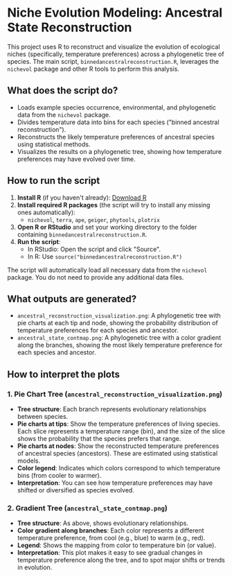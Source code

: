 # Niche Evolution Modeling: Ancestral State Reconstruction

This project uses R to reconstruct and visualize the evolution of ecological niches (specifically, temperature preferences) across a phylogenetic tree of species. The main script, `binnedancestralreconstruction.R`, leverages the `nichevol` package and other R tools to perform this analysis.

## What does the script do?
- Loads example species occurrence, environmental, and phylogenetic data from the `nichevol` package.
- Divides temperature data into bins for each species ("binned ancestral reconstruction").
- Reconstructs the likely temperature preferences of ancestral species using statistical methods.
- Visualizes the results on a phylogenetic tree, showing how temperature preferences may have evolved over time.

## How to run the script
1. **Install R** (if you haven't already): [Download R](https://cran.r-project.org/)
2. **Install required R packages** (the script will try to install any missing ones automatically):
   - `nichevol`, `terra`, `ape`, `geiger`, `phytools`, `plotrix`
3. **Open R or RStudio** and set your working directory to the folder containing `binnedancestralreconstruction.R`.
4. **Run the script**:
   - In RStudio: Open the script and click "Source".
   - In R: Use `source("binnedancestralreconstruction.R")`

The script will automatically load all necessary data from the `nichevol` package. You do not need to provide any additional data files.

## What outputs are generated?
- `ancestral_reconstruction_visualization.png`: A phylogenetic tree with pie charts at each tip and node, showing the probability distribution of temperature preferences for each species and ancestor.
- `ancestral_state_contmap.png`: A phylogenetic tree with a color gradient along the branches, showing the most likely temperature preference for each species and ancestor.

## How to interpret the plots

### 1. Pie Chart Tree (`ancestral_reconstruction_visualization.png`)
- **Tree structure**: Each branch represents evolutionary relationships between species.
- **Pie charts at tips**: Show the temperature preferences of living species. Each slice represents a temperature range (bin), and the size of the slice shows the probability that the species prefers that range.
- **Pie charts at nodes**: Show the reconstructed temperature preferences of ancestral species (ancestors). These are estimated using statistical models.
- **Color legend**: Indicates which colors correspond to which temperature bins (from cooler to warmer).
- **Interpretation**: You can see how temperature preferences may have shifted or diversified as species evolved.

### 2. Gradient Tree (`ancestral_state_contmap.png`)
- **Tree structure**: As above, shows evolutionary relationships.
- **Color gradient along branches**: Each color represents a different temperature preference, from cool (e.g., blue) to warm (e.g., red).
- **Legend**: Shows the mapping from color to temperature bin (or value).
- **Interpretation**: This plot makes it easy to see gradual changes in temperature preference along the tree, and to spot major shifts or trends in evolution.

